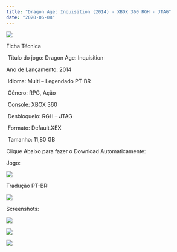 ```yaml
---
title: "Dragon Age: Inquisition (2014) - XBOX 360 RGH - JTAG"
date: "2020-06-08"
---
```


[![](https://1.bp.blogspot.com/-jDHgT2qPeY0/Xt43czIxCaI/AAAAAAAAK9w/kFhETaM_aOw7BPaUYtWAkKJuk_OpU_0cgCK4BGAsYHg/s320/dragon360.jpg)](https://1.bp.blogspot.com/-jDHgT2qPeY0/Xt43czIxCaI/AAAAAAAAK9w/kFhETaM_aOw7BPaUYtWAkKJuk_OpU_0cgCK4BGAsYHg/s1000/dragon360.jpg)

Ficha Técnica

 Titulo do jogo: Dragon Age: Inquisition

Ano de Lançamento: 2014

 Idioma: Multi – Legendado PT-BR

 Gênero: RPG, Ação

 Console: XBOX 360

 Desbloqueio: RGH – JTAG

 Formato: Default.XEX

 Tamanho: 11,80 GB

Clique Abaixo para fazer o Download Automaticamente:

Jogo:

[![](https://1.bp.blogspot.com/-eNerQjlxWXg/Xsyoy1YwxPI/AAAAAAAAG8o/qs-0XGNQDR4jSn0uGinE3EzKZZ6GoZnEACPcBGAYYCw/s1600/LINK1.png)](https://zee.gl/ktE97y)

Tradução PT-BR:

[![](https://1.bp.blogspot.com/-fysMBE_30yA/XtsW8rOzeTI/AAAAAAAAKHQ/yEg2otqCtcAfsWIP0xI63y3c0eWdDVksQCK4BGAsYHg/MEGA.png)](https://zee.gl/bh7D0Z1S)

Screenshots:

[![](https://1.bp.blogspot.com/-BabSuT0ppGI/Xt43ddbPbiI/AAAAAAAAK90/Y77CsW1t4PkAdcE_Q2wMY6HtLahjBracQCK4BGAsYHg/w400-h225/maxresdefault{40dcdfd0a3f176073d713beaee4fcd56db243ec708877a2e730ba987ecd6f1ab}2B{40dcdfd0a3f176073d713beaee4fcd56db243ec708877a2e730ba987ecd6f1ab}25281{40dcdfd0a3f176073d713beaee4fcd56db243ec708877a2e730ba987ecd6f1ab}2529.jpg)](https://1.bp.blogspot.com/-BabSuT0ppGI/Xt43ddbPbiI/AAAAAAAAK90/Y77CsW1t4PkAdcE_Q2wMY6HtLahjBracQCK4BGAsYHg/s1280/maxresdefault{40dcdfd0a3f176073d713beaee4fcd56db243ec708877a2e730ba987ecd6f1ab}2B{40dcdfd0a3f176073d713beaee4fcd56db243ec708877a2e730ba987ecd6f1ab}25281{40dcdfd0a3f176073d713beaee4fcd56db243ec708877a2e730ba987ecd6f1ab}2529.jpg)

[![](https://1.bp.blogspot.com/-QvWge7MERRs/Xt43eGtMXdI/AAAAAAAAK94/FV_viXg4DvoPBGO0Ht_PMijoGGLYqXDfwCK4BGAsYHg/w400-h225/maxresdefault{40dcdfd0a3f176073d713beaee4fcd56db243ec708877a2e730ba987ecd6f1ab}2B{40dcdfd0a3f176073d713beaee4fcd56db243ec708877a2e730ba987ecd6f1ab}25282{40dcdfd0a3f176073d713beaee4fcd56db243ec708877a2e730ba987ecd6f1ab}2529.jpg)](https://1.bp.blogspot.com/-QvWge7MERRs/Xt43eGtMXdI/AAAAAAAAK94/FV_viXg4DvoPBGO0Ht_PMijoGGLYqXDfwCK4BGAsYHg/s1280/maxresdefault{40dcdfd0a3f176073d713beaee4fcd56db243ec708877a2e730ba987ecd6f1ab}2B{40dcdfd0a3f176073d713beaee4fcd56db243ec708877a2e730ba987ecd6f1ab}25282{40dcdfd0a3f176073d713beaee4fcd56db243ec708877a2e730ba987ecd6f1ab}2529.jpg)

[![](https://1.bp.blogspot.com/-xZzHb6k4Oas/Xt43ervkHHI/AAAAAAAAK98/B5ZU2wpXtCoVPmVzaVPNfuMY9TJfklZDwCK4BGAsYHg/w400-h225/maxresdefault.jpg)](https://1.bp.blogspot.com/-xZzHb6k4Oas/Xt43ervkHHI/AAAAAAAAK98/B5ZU2wpXtCoVPmVzaVPNfuMY9TJfklZDwCK4BGAsYHg/s1280/maxresdefault.jpg)
